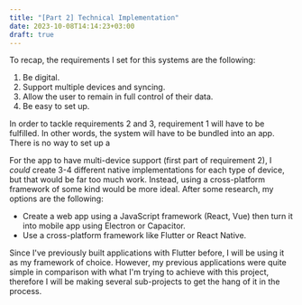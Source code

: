 ```yaml
---
title: "[Part 2] Technical Implementation"
date: 2023-10-08T14:14:23+03:00
draft: true
---
```

To recap, the requirements I set for this systems are the following:
1. Be digital.
2. Support multiple devices and syncing.
3. Allow the user to remain in full control of their data.
4. Be easy to set up.

In order to tackle requirements 2 and 3, requirement 1 will have to be fulfilled. In other words, the system will have to be bundled into an app. There is no way to set up a 

For the app to have multi-device support (first part of requirement 2), I *could* create 3-4 different native implementations for each type of device, but that would be far too much work. Instead, using a cross-platform framework of some kind would be more ideal. After some research, my options are the following:
- Create a web app using a JavaScript framework (React, Vue) then turn it into mobile app using Electron or Capacitor.
- Use a cross-platform framework like Flutter or React Native.

Since I've previously built applications with Flutter before, I will be using it as my framework of choice. However, my previous applications were quite simple in comparison with what I'm trying to achieve with this project, therefore I will be making several sub-projects to get the hang of it in the process.

